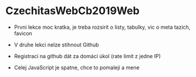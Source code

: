 # CzechitasWebCb2019Web

* Prvni lekce moc kratka, je treba rozsirit o listy, tabulky, vic o meta tazich, favicon
* V druhe lekci nelze stihnout Github
* Registraci na github dát za domácí úkol (rate limit z jedne IP)

* Celej JavaScript je spatne, chce to pomaleji a mene
